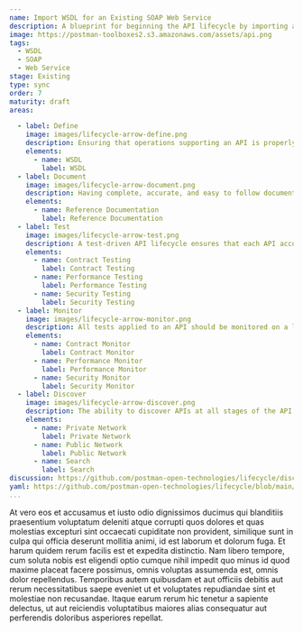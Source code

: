 ```yaml
---
name: Import WSDL for an Existing SOAP Web Service
description: A blueprint for beginning the API lifecycle by importing a WSDL for an existing SOAP web service.
image: https://postman-toolboxes2.s3.amazonaws.com/assets/api.png
tags:
  - WSDL
  - SOAP
  - Web Service
stage: Existing
type: sync
order: 7
maturity: draft
areas:

  - label: Define
    image: images/lifecycle-arrow-define.png
    description: Ensuring that operations supporting an API is properly defined, as well as what is needed to properly design and bring an API to life. A little planning and organization at this step of an APIs journey can go a long way towards ensuring the overall health and velocity of an API, and the applications that depend on this internal, partner, or public API.
    elements:
      - name: WSDL
        label: WSDL    
  - label: Document
    image: images/lifecycle-arrow-document.png
    description: Having complete, accurate, and easy to follow document is essential for all APIs, helping alleviate the number one pain point for API consumers when it comes to onboarding with an API, as well as expanding the number of API paths an application puts to work, making API documentation one of the most important areas of the API lifecycle.
    elements:
      - name: Reference Documentation
        label: Reference Documentation    
  - label: Test
    image: images/lifecycle-arrow-test.png
    description: A test-driven API lifecycle ensures that each API accomplishes the intended purpose it was developed for, providing manual and automated ways to ensure an API hasn't changed unexpectedly, is as performant as required, and meets the security expectations of everyone involved, helping establish a high quality of service consistently across all APIs.
    elements:
      - name: Contract Testing
        label: Contract Testing   
      - name: Performance Testing
        label: Performance Testing   
      - name: Security Testing
        label: Security Testing  
  - label: Monitor
    image: images/lifecycle-arrow-monitor.png
    description: All tests applied to an API should be monitored on a logical schedule and from relevant geographic regions, monitoring that APIs aren't breaking their contract, falling below their agreed upon service level agreement (SLA), or becoming a security risk, helping automate the quality of service across APIs in a way that allows teams to be as productive as possible.
    elements:
      - name: Contract Monitor
        label: Contract Monitor   
      - name: Performance Monitor
        label: Performance Monitor   
      - name: Security Monitor
        label: Security Monitor                  
  - label: Discover
    image: images/lifecycle-arrow-discover.png
    description: The ability to discover APIs at all stages of the API lifecycle is key to reduce redundancy across operations, helping teams find existing APIs before they develop new ones, and properly match API consumers with the right APIs, supporting documentation, relevant workflows, and the feedback loops that exist as part of the operation of APIs internally within the enterprise, or externally with 3rd party developers.
    elements:
      - name: Private Network
        label: Private Network   
      - name: Public Network
        label: Public Network   
      - name: Search
        label: Search    
discussion: https://github.com/postman-open-technologies/lifecycle/discussions/32      
yaml: https://github.com/postman-open-technologies/lifecycle/blob/main/_blueprints/import-wsdl-for-an-existing-soap-web-service.md       
...
```

<p>At vero eos et accusamus et iusto odio dignissimos ducimus qui blanditiis praesentium voluptatum deleniti atque corrupti quos dolores et quas molestias excepturi sint occaecati cupiditate non provident, similique sunt in culpa qui officia deserunt mollitia animi, id est laborum et dolorum fuga. Et harum quidem rerum facilis est et expedita distinctio. Nam libero tempore, cum soluta nobis est eligendi optio cumque nihil impedit quo minus id quod maxime placeat facere possimus, omnis voluptas assumenda est, omnis dolor repellendus. Temporibus autem quibusdam et aut officiis debitis aut rerum necessitatibus saepe eveniet ut et voluptates repudiandae sint et molestiae non recusandae. Itaque earum rerum hic tenetur a sapiente delectus, ut aut reiciendis voluptatibus maiores alias consequatur aut perferendis doloribus asperiores repellat.</p>